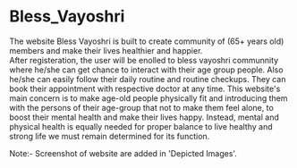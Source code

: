 # Bless_Vayoshri
The website Bless Vayoshri is built to create community of (65+ years old) members and make their lives healthier and happier.  
After registeration, the user will be enolled to bless vayoshri communnity where he/she can get chance to interact with their age group people. Also  he/she can easily follow their daily routine and routine checkups. They can book their appointment with respective doctor at any time.
This website's main concern is to make age-old people physically fit and introducing them with the persons of their age-group that not to make them feel alone, to boost their mental health and make their lives happy. Instead, mental and physical health is equally needed for proper balance to live healthy and strong life we must remain determined for its function.





Note:- Screenshot of website are added in 'Depicted Images'.
                              
 
